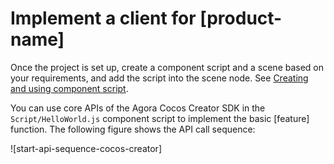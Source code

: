 # Implement a client for [product-name]

Once the project is set up, create a component script and a scene based on your requirements, and add the script into the scene node. See [Creating and using component script](https://docs.cocos.com/creator/manual/en/scripting/use-component.html).

You can use core APIs of the Agora Cocos Creator SDK in the `Script/HelloWorld.js` component script to implement the basic  [feature] function. The following figure shows the API call sequence:

![start-api-sequence-cocos-creator]
